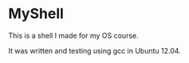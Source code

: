 MyShell
=======

This is a shell I made for my OS course. 

It was written and testing using gcc in Ubuntu 12.04.
